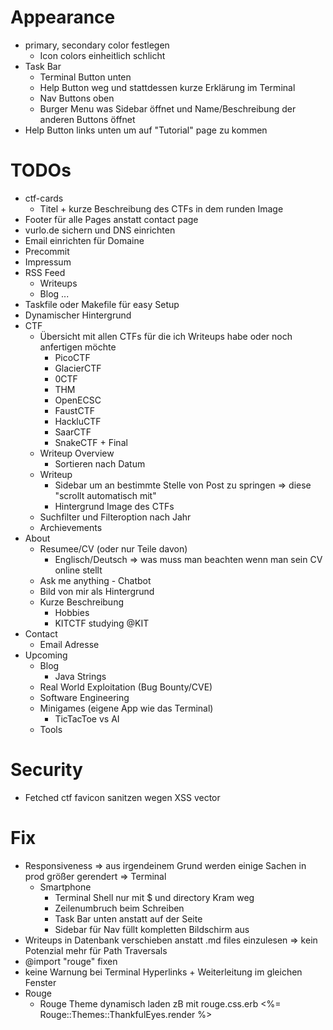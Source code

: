# Appearance
- primary, secondary color festlegen
    - Icon colors einheitlich schlicht
- Task Bar
    - Terminal Button unten
    - Help Button weg und stattdessen kurze Erklärung im Terminal
    - Nav Buttons oben
    - Burger Menu was Sidebar öffnet und Name/Beschreibung der anderen Buttons öffnet
- Help Button links unten um auf "Tutorial" page zu kommen

# TODOs
- ctf-cards
    - Titel + kurze Beschreibung des CTFs in dem runden Image
- Footer für alle Pages anstatt contact page
- vurlo.de sichern und DNS einrichten
- Email einrichten für Domaine
- Precommit
- Impressum
- RSS Feed
    - Writeups
    - Blog
    ...
- Taskfile oder Makefile für easy Setup
- Dynamischer Hintergrund
- CTF
    - Übersicht mit allen CTFs für die ich Writeups habe oder noch anfertigen möchte
        - PicoCTF
        - GlacierCTF
        - 0CTF
        - THM
        - OpenECSC
        - FaustCTF
        - HackluCTF
        - SaarCTF
        - SnakeCTF + Final
    - Writeup Overview
        - Sortieren nach Datum
    - Writeup
        - Sidebar um an bestimmte Stelle von Post zu springen
            => diese "scrollt automatisch mit"
        - Hintergrund Image des CTFs
    - Suchfilter und Filteroption nach Jahr
    - Archievements
- About
    - Resumee/CV (oder nur Teile davon)
        - Englisch/Deutsch
        => was muss man beachten wenn man sein CV online stellt
    - Ask me anything - Chatbot
    - Bild von mir als Hintergrund
    - Kurze Beschreibung
        - Hobbies
        - KITCTF studying @KIT
- Contact
    - Email Adresse
- Upcoming
    - Blog
        - Java Strings
    - Real World Exploitation (Bug Bounty/CVE)
    - Software Engineering
    - Minigames (eigene App wie das Terminal)
        - TicTacToe vs AI
    - Tools

# Security
- Fetched ctf favicon sanitzen wegen XSS vector

# Fix
- Responsiveness
    => aus irgendeinem Grund werden einige Sachen in prod größer gerendert
    => Terminal
    - Smartphone
        - Terminal Shell nur mit $ und directory Kram weg
        - Zeilenumbruch beim Schreiben
        - Task Bar unten anstatt auf der Seite
        - Sidebar für Nav füllt kompletten Bildschirm aus
- Writeups in Datenbank verschieben anstatt .md files einzulesen
    => kein Potenzial mehr für Path Traversals
- @import "rouge" fixen
- keine Warnung bei Terminal Hyperlinks + Weiterleitung im gleichen Fenster
- Rouge
    - Rouge Theme dynamisch laden zB mit rouge.css.erb
        <%= Rouge::Themes::ThankfulEyes.render %>
